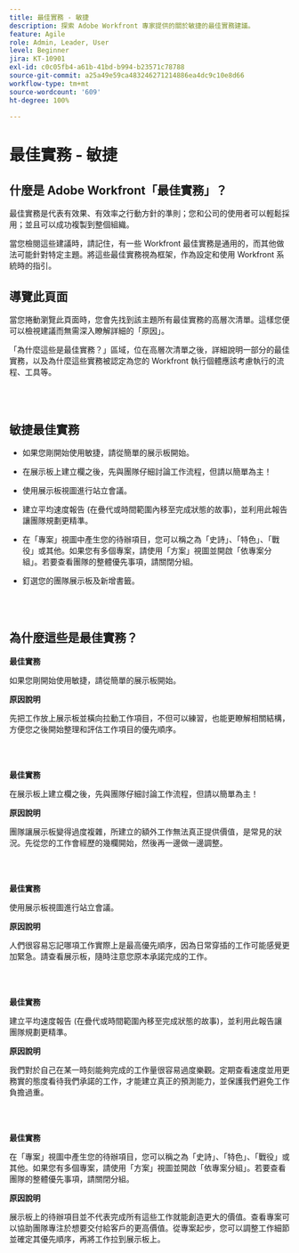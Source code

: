 ```yaml
---
title: 最佳實務 - 敏捷
description: 探索 Adobe Workfront 專家提供的關於敏捷的最佳實務建議。
feature: Agile
role: Admin, Leader, User
level: Beginner
jira: KT-10901
exl-id: c0c05fb4-a61b-41bd-b994-b23571c78788
source-git-commit: a25a49e59ca483246271214886ea4dc9c10e8d66
workflow-type: tm+mt
source-wordcount: '609'
ht-degree: 100%

---
```


# 最佳實務 - 敏捷

## 什麼是 Adobe Workfront「最佳實務」？

最佳實務是代表有效果、有效率之行動方針的準則；您和公司的使用者可以輕鬆採用；並且可以成功複製到整個組織。

當您檢閱這些建議時，請記住，有一些 Workfront 最佳實務是通用的，而其他做法可能針對特定主題。將這些最佳實務視為框架，作為設定和使用 Workfront 系統時的指引。

## 導覽此頁面

當您捲動瀏覽此頁面時，您會先找到該主題所有最佳實務的高層次清單。這樣您便可以檢視建議而無需深入瞭解詳細的「原因」。

「為什麼這些是最佳實務？」區域，位在高層次清單之後，詳細說明一部分的最佳實務，以及為什麼這些實務被認定為您的 Workfront 執行個體應該考慮執行的流程、工具等。

</br>
</br>

## 敏捷最佳實務

* 如果您剛開始使用敏捷，請從簡單的展示板開始。

* 在展示板上建立欄之後，先與團隊仔細討論工作流程，但請以簡單為主！
* 使用展示板視圖進行站立會議。

* 建立平均速度報告 (在疊代或時間範圍內移至完成狀態的故事)，並利用此報告讓團隊規劃更精準。

* 在「專案」視圖中產生您的待辦項目，您可以稱之為「史詩」、「特色」、「戰役」或其他。如果您有多個專案，請使用「方案」視圖並開啟「依專案分組」。若要查看團隊的整體優先事項，請關閉分組。

* 釘選您的團隊展示板及新增書籤。

</br>
</br>

## 為什麼這些是最佳實務？

**最佳實務**

如果您剛開始使用敏捷，請從簡單的展示板開始。

**原因說明**

先把工作放上展示板並橫向拉動工作項目，不但可以練習，也能更瞭解相關結構，方便您之後開始整理和評估工作項目的優先順序。

</br>
</br>


**最佳實務**

在展示板上建立欄之後，先與團隊仔細討論工作流程，但請以簡單為主！


**原因說明**

團隊讓展示板變得過度複雜，所建立的額外工作無法真正提供價值，是常見的狀況。先從您的工作會經歷的幾欄開始，然後再一邊做一邊調整。

</br>
</br>

**最佳實務**

使用展示板視圖進行站立會議。

**原因說明**

人們很容易忘記哪項工作實際上是最高優先順序，因為日常穿插的工作可能感覺更加緊急。請查看展示板，隨時注意您原本承諾完成的工作。

</br>
</br>

**最佳實務**

建立平均速度報告 (在疊代或時間範圍內移至完成狀態的故事)，並利用此報告讓團隊規劃更精準。

**原因說明**

我們對於自己在某一時刻能夠完成的工作量很容易過度樂觀。定期查看速度並用更務實的態度看待我們承諾的工作，才能建立真正的預測能力，並保護我們避免工作負擔過重。

</br>
</br>

**最佳實務**

在「專案」視圖中產生您的待辦項目，您可以稱之為「史詩」、「特色」、「戰役」或其他。如果您有多個專案，請使用「方案」視圖並開啟「依專案分組」。若要查看團隊的整體優先事項，請關閉分組。

**原因說明**

展示板上的待辦項目並不代表完成所有這些工作就能創造更大的價值。查看專案可以協助團隊專注於想要交付給客戶的更高價值。從專案起步，您可以調整工作細節並確定其優先順序，再將工作拉到展示板上。
